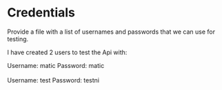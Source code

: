 # Credentials

Provide a file with a list of usernames and passwords that we can use for testing.

I have created 2 users to test the Api with: 

Username: matic 
Password: matic
<br><br>
Username: test
Password: testni